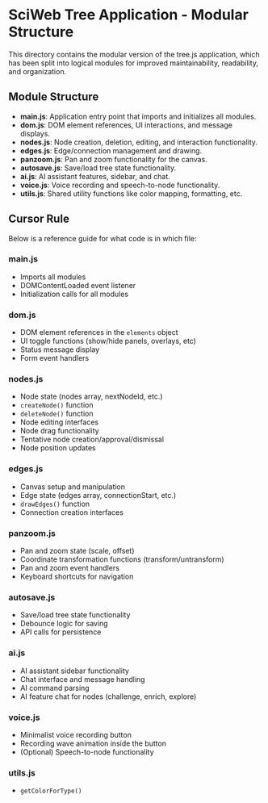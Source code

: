 # SciWeb Tree Application - Modular Structure

This directory contains the modular version of the tree.js application, which has been split into logical modules for improved maintainability, readability, and organization.

## Module Structure

- **main.js**: Application entry point that imports and initializes all modules.
- **dom.js**: DOM element references, UI interactions, and message displays.
- **nodes.js**: Node creation, deletion, editing, and interaction functionality.
- **edges.js**: Edge/connection management and drawing.
- **panzoom.js**: Pan and zoom functionality for the canvas.
- **autosave.js**: Save/load tree state functionality.
- **ai.js**: AI assistant features, sidebar, and chat.
- **voice.js**: Voice recording and speech-to-node functionality.
- **utils.js**: Shared utility functions like color mapping, formatting, etc.

## Cursor Rule

Below is a reference guide for what code is in which file:

### main.js
- Imports all modules
- DOMContentLoaded event listener
- Initialization calls for all modules

### dom.js
- DOM element references in the `elements` object
- UI toggle functions (show/hide panels, overlays, etc)
- Status message display
- Form event handlers

### nodes.js
- Node state (nodes array, nextNodeId, etc.)
- `createNode()` function
- `deleteNode()` function
- Node editing interfaces
- Node drag functionality
- Tentative node creation/approval/dismissal
- Node position updates

### edges.js
- Canvas setup and manipulation
- Edge state (edges array, connectionStart, etc.)
- `drawEdges()` function
- Connection creation interfaces

### panzoom.js
- Pan and zoom state (scale, offset)
- Coordinate transformation functions (transform/untransform)
- Pan and zoom event handlers
- Keyboard shortcuts for navigation

### autosave.js
- Save/load tree state functionality
- Debounce logic for saving
- API calls for persistence

### ai.js
- AI assistant sidebar functionality
- Chat interface and message handling
- AI command parsing
- AI feature chat for nodes (challenge, enrich, explore)

### voice.js
- Minimalist voice recording button
- Recording wave animation inside the button
- (Optional) Speech-to-node functionality

### utils.js
- `getColorForType()`